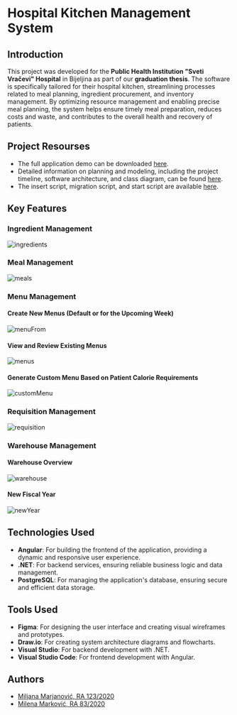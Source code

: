 # Hospital Kitchen Management System

## Introduction

This project was developed for the **Public Health Institution "Sveti Vračevi" Hospital** in Bijeljina as part of our **graduation thesis**. The software is specifically tailored for their hospital kitchen, streamlining processes related to meal planning, ingredient procurement, and inventory management. By optimizing resource management and enabling precise meal planning, the system helps ensure timely meal preparation, reduces costs and waste, and contributes to the overall health and recovery of patients.


## Project Resourses

-	The full application demo can be downloaded [here](https://github.com/MilenaM06/Hospital-Kitchen-Support-Application/blob/readme/preview/app-demo.mp4).
-	Detailed information on planning and modeling, including the project timeline, software architecture, and class diagram, can be found [here](https://github.com/MilenaM06/Hospital-Kitchen-Support-Application/tree/readme/planning-and-modeling).
-	The insert script, migration script, and start script are available [here](https://github.com/MilenaM06/Hospital-Kitchen-Support-Application/tree/readme/scripts).


## Key Features

### Ingredient Management 
![ingredients](https://github.com/MilenaM06/Hospital-Kitchen-Support-Application/blob/readme/preview/screenshots/ingredients.jpg)
### Meal Management
![meals](https://github.com/MilenaM06/Hospital-Kitchen-Support-Application/blob/readme/preview/screenshots/meals.jpg)
### Menu Management
#### Create New Menus (Default or for the Upcoming Week)
![menuFrom](https://github.com/MilenaM06/Hospital-Kitchen-Support-Application/blob/readme/preview/screenshots/menu-form.jpg)
#### View and Review Existing Menus
![menus](https://github.com/MilenaM06/Hospital-Kitchen-Support-Application/blob/readme/preview/screenshots/menu.jpg)
#### Generate Custom Menu Based on Patient Calorie Requirements
![customMenu](https://github.com/MilenaM06/Hospital-Kitchen-Support-Application/blob/readme/preview/screenshots/custom-menu.jpg)
### Requisition Management
![requisition](https://github.com/MilenaM06/Hospital-Kitchen-Support-Application/blob/readme/preview/screenshots/requisition.jpg)
### Warehouse Management
#### Warehouse Overview
![warehouse](https://github.com/MilenaM06/Hospital-Kitchen-Support-Application/blob/readme/preview/screenshots/warehouse.jpg)
#### New Fiscal Year 
![newYear](https://github.com/MilenaM06/Hospital-Kitchen-Support-Application/blob/readme/preview/screenshots/new-fiscal-year.jpg)


## Technologies Used

- **Angular**: For building the frontend of the application, providing a dynamic and responsive user experience.
- **.NET**: For backend services, ensuring reliable business logic and data management.
- **PostgreSQL**: For managing the application's database, ensuring secure and efficient data storage.


## Tools Used

- **Figma**: For designing the user interface and creating visual wireframes and prototypes.
- **Draw.io**: For creating system architecture diagrams and flowcharts.
- **Visual Studio**: For backend development with .NET.
- **Visual Studio Code**: For frontend development with Angular.


## Authors
- [Miljana Marjanović, RA 123/2020](https://github.com/MiljanaMa)
- [Milena Marković, RA 83/2020](https://github.com/MilenaM06)
